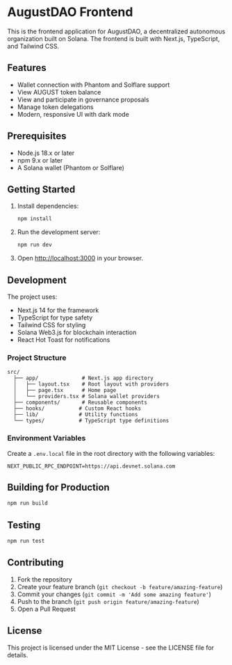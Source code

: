 # AugustDAO Frontend

This is the frontend application for AugustDAO, a decentralized autonomous organization built on Solana. The frontend is built with Next.js, TypeScript, and Tailwind CSS.

## Features

- Wallet connection with Phantom and Solflare support
- View AUGUST token balance
- View and participate in governance proposals
- Manage token delegations
- Modern, responsive UI with dark mode

## Prerequisites

- Node.js 18.x or later
- npm 9.x or later
- A Solana wallet (Phantom or Solflare)

## Getting Started

1. Install dependencies:
   ```bash
   npm install
   ```

2. Run the development server:
   ```bash
   npm run dev
   ```

3. Open [http://localhost:3000](http://localhost:3000) in your browser.

## Development

The project uses:
- Next.js 14 for the framework
- TypeScript for type safety
- Tailwind CSS for styling
- Solana Web3.js for blockchain interaction
- React Hot Toast for notifications

### Project Structure

```
src/
  ├── app/              # Next.js app directory
  │   ├── layout.tsx    # Root layout with providers
  │   ├── page.tsx      # Home page
  │   └── providers.tsx # Solana wallet providers
  ├── components/       # Reusable components
  ├── hooks/           # Custom React hooks
  ├── lib/             # Utility functions
  └── types/           # TypeScript type definitions
```

### Environment Variables

Create a `.env.local` file in the root directory with the following variables:

```env
NEXT_PUBLIC_RPC_ENDPOINT=https://api.devnet.solana.com
```

## Building for Production

```bash
npm run build
```

## Testing

```bash
npm run test
```

## Contributing

1. Fork the repository
2. Create your feature branch (`git checkout -b feature/amazing-feature`)
3. Commit your changes (`git commit -m 'Add some amazing feature'`)
4. Push to the branch (`git push origin feature/amazing-feature`)
5. Open a Pull Request

## License

This project is licensed under the MIT License - see the LICENSE file for details. 